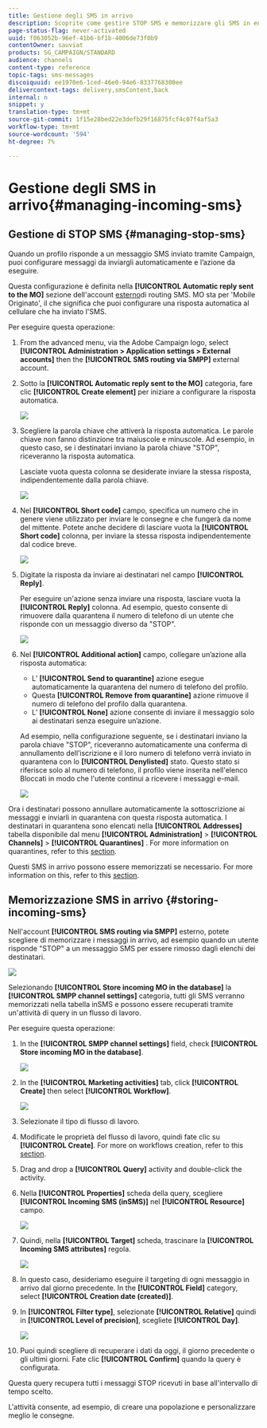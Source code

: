 ```yaml
---
title: Gestione degli SMS in arrivo
description: Scoprite come gestire STOP SMS e memorizzare gli SMS in entrata in  Adobe Campaign.
page-status-flag: never-activated
uuid: f063052b-96ef-41b6-bf1b-4006de73f0b9
contentOwner: sauviat
products: SG_CAMPAIGN/STANDARD
audience: channels
content-type: reference
topic-tags: sms-messages
discoiquuid: ee1970e6-1ced-46e0-94e6-8337768300ee
delivercontext-tags: delivery,smsContent,back
internal: n
snippet: y
translation-type: tm+mt
source-git-commit: 1f15e28bed22e3defb29f16875fcf4c07f4af5a3
workflow-type: tm+mt
source-wordcount: '594'
ht-degree: 7%

---
```



# Gestione degli SMS in arrivo{#managing-incoming-sms}

## Gestione di STOP SMS {#managing-stop-sms}

Quando un profilo risponde a un messaggio SMS inviato tramite Campaign, puoi configurare messaggi da inviargli automaticamente e l’azione da eseguire.

Questa configurazione è definita nella **[!UICONTROL Automatic reply sent to the MO]** sezione dell&#39;account [esterno](../../administration/using/configuring-sms-channel.md#defining-an-sms-routing)di routing SMS. MO sta per &#39;Mobile Originato&#39;, il che significa che puoi configurare una risposta automatica al cellulare che ha inviato l&#39;SMS.

Per eseguire questa operazione:

1. From the advanced menu, via the Adobe Campaign logo, select **[!UICONTROL Administration > Application settings > External accounts]** then the **[!UICONTROL SMS routing via SMPP]** external account.
1. Sotto la **[!UICONTROL Automatic reply sent to the MO]** categoria, fare clic **[!UICONTROL Create element]** per iniziare a configurare la risposta automatica.

   ![](assets/sms_mo_1.png)

1. Scegliere la parola chiave che attiverà la risposta automatica. Le parole chiave non fanno distinzione tra maiuscole e minuscole. Ad esempio, in questo caso, se i destinatari inviano la parola chiave &quot;STOP&quot;, riceveranno la risposta automatica.

   Lasciate vuota questa colonna se desiderate inviare la stessa risposta, indipendentemente dalla parola chiave.

   ![](assets/sms_mo_2.png)

1. Nel **[!UICONTROL Short code]** campo, specifica un numero che in genere viene utilizzato per inviare le consegne e che fungerà da nome del mittente. Potete anche decidere di lasciare vuota la **[!UICONTROL Short code]** colonna, per inviare la stessa risposta indipendentemente dal codice breve.

   ![](assets/sms_mo_4.png)

1. Digitate la risposta da inviare ai destinatari nel campo **[!UICONTROL Reply]**.

   Per eseguire un&#39;azione senza inviare una risposta, lasciare vuota la **[!UICONTROL Reply]** colonna. Ad esempio, questo consente di rimuovere dalla quarantena il numero di telefono di un utente che risponde con un messaggio diverso da &quot;STOP&quot;.

   ![](assets/sms_mo_3.png)

1. Nel **[!UICONTROL Additional action]** campo, collegare un’azione alla risposta automatica:

   * L’ **[!UICONTROL Send to quarantine]** azione esegue automaticamente la quarantena del numero di telefono del profilo.
   * Questa **[!UICONTROL Remove from quarantine]** azione rimuove il numero di telefono del profilo dalla quarantena.
   * L’ **[!UICONTROL None]** azione consente di inviare il messaggio solo ai destinatari senza eseguire un’azione.

   Ad esempio, nella configurazione seguente, se i destinatari inviano la parola chiave &quot;STOP&quot;, riceveranno automaticamente una conferma di annullamento dell’iscrizione e il loro numero di telefono verrà inviato in quarantena con lo **[!UICONTROL Denylisted]** stato. Questo stato si riferisce solo al numero di telefono, il profilo viene inserita nell&#39;elenco Bloccati in modo che l&#39;utente continui a ricevere i messaggi e-mail.

   ![](assets/sms_mo.png)

Ora i destinatari possono annullare automaticamente la sottoscrizione ai messaggi e inviarli in quarantena con questa risposta automatica. I destinatari in quarantena sono elencati nella **[!UICONTROL Addresses]** tabella disponibile dal menu **[!UICONTROL Administration]** > **[!UICONTROL Channels]** > **[!UICONTROL Quarantines]** . For more information on quarantines, refer to this [section](../../sending/using/understanding-quarantine-management.md).

Questi SMS in arrivo possono essere memorizzati se necessario. For more information on this, refer to this [section](#storing-incoming-sms).

## Memorizzazione SMS in arrivo {#storing-incoming-sms}

Nell&#39;account **[!UICONTROL SMS routing via SMPP]** esterno, potete scegliere di memorizzare i messaggi in arrivo, ad esempio quando un utente risponde &quot;STOP&quot; a un messaggio SMS per essere rimosso dagli elenchi dei destinatari.

![](assets/sms_config_mo_1.png)

Selezionando **[!UICONTROL Store incoming MO in the database]** la **[!UICONTROL SMPP channel settings]** categoria, tutti gli SMS verranno memorizzati nella tabella inSMS e possono essere recuperati tramite un&#39;attività di query in un flusso di lavoro.

Per eseguire questa operazione:

1. In the **[!UICONTROL SMPP channel settings]** field, check **[!UICONTROL Store incoming MO in the database]**.

   ![](assets/sms_config_mo_2.png)

1. In the **[!UICONTROL Marketing activities]** tab, click **[!UICONTROL Create]** then select **[!UICONTROL Workflow]**.

   ![](assets/sms_config_mo_3.png)

1. Selezionate il tipo di flusso di lavoro.
1. Modificate le proprietà del flusso di lavoro, quindi fate clic su **[!UICONTROL Create]**. For more on workflows creation, refer to this [section](../../automating/using/building-a-workflow.md).
1. Drag and drop a **[!UICONTROL Query]** activity and double-click the activity.
1. Nella **[!UICONTROL Properties]** scheda della query, scegliere **[!UICONTROL Incoming SMS (inSMS)]** nel **[!UICONTROL Resource]** campo.

   ![](assets/sms_config_mo_4.png)

1. Quindi, nella **[!UICONTROL Target]** scheda, trascinare la **[!UICONTROL Incoming SMS attributes]** regola.

   ![](assets/sms_config_mo_5.png)

1. In questo caso, desideriamo eseguire il targeting di ogni messaggio in arrivo dal giorno precedente. In the **[!UICONTROL Field]** category, select **[!UICONTROL Creation date (created)]**.
1. In **[!UICONTROL Filter type]**, selezionate **[!UICONTROL Relative]** quindi in **[!UICONTROL Level of precision]**, scegliete **[!UICONTROL Day]**.

   ![](assets/sms_config_mo_6.png)

1. Puoi quindi scegliere di recuperare i dati da oggi, il giorno precedente o gli ultimi giorni. Fate clic **[!UICONTROL Confirm]** quando la query è configurata.

Questa query recupera tutti i messaggi STOP ricevuti in base all&#39;intervallo di tempo scelto.

L&#39;attività consente, ad esempio, di creare una popolazione e personalizzare meglio le consegne.
